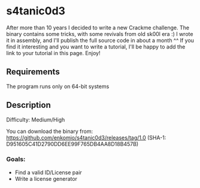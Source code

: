 # s4tanic0d3
After more than 10 years I decided to write a new Crackme challenge. The binary contains some tricks, with some revivals from old sk00l era :) I wrote it in assembly, and I'll publish the full source code in about a month ^^ If you find it interesting and you want to write a tutorial, I'll be happy to add the link to your tutorial in this page. Enjoy!

## Requirements
The program runs only on 64-bit systems

## Description
Difficulty: Medium/High

You can download the binary from: https://github.com/enkomio/s4tanic0d3/releases/tag/1.0 (SHA-1: D951605C41D2790DD6EE99F765DB4AA8D18B457B)

### Goals: 
* Find a valid ID/License pair
* Write a license generator
